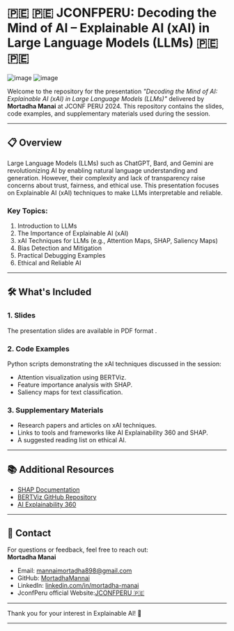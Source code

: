 # 🇵🇪 🇵🇪 JCONFPERU: Decoding the Mind of AI – Explainable AI (xAI) in Large Language Models (LLMs) 🇵🇪 🇵🇪 
 
![image](https://github.com/user-attachments/assets/5bead133-a6e3-40f5-8cf9-5bebe032f3cb)
![image](https://github.com/user-attachments/assets/8ffd39c0-7589-4c36-9213-d2d07e7894ce)    


Welcome to the repository for the presentation *"Decoding the Mind of AI: Explainable AI (xAI) in Large Language Models (LLMs)"* delivered by **Mortadha Manai** at JCONF PERU 2024. This repository contains the slides, code examples, and supplementary materials used during the session.

---

## 📋 Overview

Large Language Models (LLMs) such as ChatGPT, Bard, and Gemini are revolutionizing AI by enabling natural language understanding and generation. However, their complexity and lack of transparency raise concerns about trust, fairness, and ethical use. This presentation focuses on Explainable AI (xAI) techniques to make LLMs interpretable and reliable.  

### Key Topics:
1. Introduction to LLMs  
2. The Importance of Explainable AI (xAI)  
3. xAI Techniques for LLMs (e.g., Attention Maps, SHAP, Saliency Maps)  
4. Bias Detection and Mitigation  
5. Practical Debugging Examples  
6. Ethical and Reliable AI  

---

## 🛠️ What's Included

### 1. **Slides**  
The presentation slides are available in PDF format .

### 2. **Code Examples**  
Python scripts demonstrating the xAI techniques discussed in the session:
- Attention visualization using BERTViz.  
- Feature importance analysis with SHAP.  
- Saliency maps for text classification.  

### 3. **Supplementary Materials**  
- Research papers and articles on xAI techniques.  
- Links to tools and frameworks like AI Explainability 360 and SHAP.  
- A suggested reading list on ethical AI.  

---

## 📚 Additional Resources  

- [SHAP Documentation](https://shap.readthedocs.io/)  
- [BERTViz GitHub Repository](https://github.com/jessevig/bertviz)  
- [AI Explainability 360](https://aix360.mybluemix.net/)  

---

## 📧 Contact  

For questions or feedback, feel free to reach out:  
**Mortadha Manai**  
- Email: [mannaimortadha898@gmail.com](mannaimortadha898@gmail.com)  
- GitHub: [MortadhaMannai](https://github.com/MortadhaMannai)  
- LinkedIn: [linkedin.com/in/mortadha-manai](https://linkedin.com/in/mortadha-manai)  
- JconfPeru official Website:[JCONFPERU 🇵🇪](https://jconfperu.org/)
---

Thank you for your interest in Explainable AI! 🌟  

---
